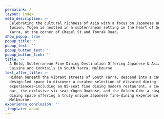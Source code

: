 ```yaml
---
permalink: /
layout: index
meta_description: >-
  Celebrating the cultural richness of Asia with a focus on Japanese and Asian
  fusion, Yugen is nestled in a subterranean setting in the heart of South
  Yarra, at the corner of Chapel St and Toorak Road.
show_popup: true
popup_title: ''
popup_text: ''
popup_button_text: ''
popup_button_link: ''
title: >-
  A Bold, Subterranean Fine Dining Destination Offering Japanese & Asian Fusion
  Cuisine and Cocktails in South Yarra, Melbourne
text_after_title: >-
  Hidden beneath the vibrant streets of South Yarra, descend into a cavernous,
  design-led space to discover a curated selection of elevated dining
  experiences—including an 85-seat fine dining modern restaurant, a cocktail
  bar, the exclusive six-seat Yūgen Omakase, and the Golden Orb: a suspended VIP
  dining space offering a truly unique Japanese fine-dining experience in
  Melbourne.
experience_conclusion: ''
_template: about
---
```


